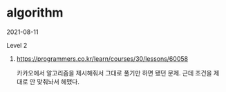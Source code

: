 # algorithm

2021-08-11

Level 2

1. https://programmers.co.kr/learn/courses/30/lessons/60058

   카카오에서 알고리즘을 제시해줘서 그대로 풀기만 하면 됐던 문제. 근데 조건을 제대로 안 맞춰놔서 헤맸다.